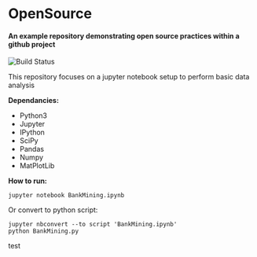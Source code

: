 # OpenSource
#### An example repository demonstrating open source practices within a github project

![Build Status](https://travis-ci.org/tlugger/OpenSource-Jupyter.svg?branch=master)

This repository focuses on a jupyter notebook setup to perform basic data analysis

**Dependancies:**
* Python3
* Jupyter
* IPython 
* SciPy
* Pandas
* Numpy
* MatPlotLib

**How to run:**
```
jupyter notebook BankMining.ipynb
```

Or convert to python script:

```
jupyter nbconvert --to script 'BankMining.ipynb'
python BankMining.py
```

test
